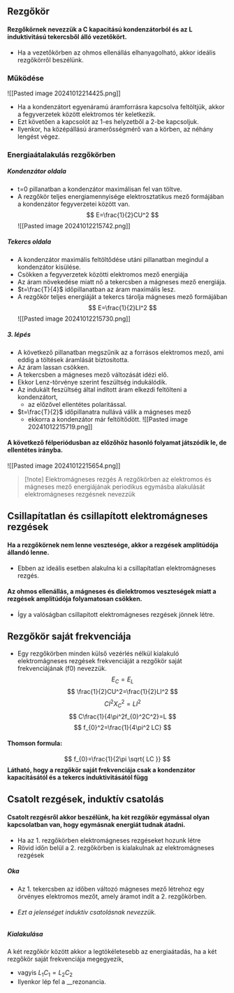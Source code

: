 ## Rezgőkör 
#### Rezgőkörnek nevezzük a C kapacitású kondenzátorból és az L induktivitású tekercsből álló vezetőkört.
- Ha a vezetőkörben az ohmos ellenállás elhanyagolható, akkor ideális rezgőkörről beszélünk.
### Működése
![[Pasted image 20241012214425.png]]
- Ha a kondenzátort egyenáramú áramforrásra kapcsolva feltöltjük, akkor a fegyverzetek között elektromos tér keletkezik. 
- Ezt követően a kapcsolót az 1-es helyzetből a 2-be kapcsoljuk. 
- Ilyenkor, ha középállású áramerősségmérő van a körben, az néhány lengést végez. 
### Energiaátalakulás rezgőkörben 
##### Kondenzátor oldala
- t=0 pillanatban a kondenzátor maximálisan fel van töltve. 
- A rezgőkör teljes energiamennyisége elektrosztatikus mező formájában a kondenzátor fegyverzetei között van. 
$$
E=\frac{1}{2}CU^2
$$
![[Pasted image 20241012215742.png]]
##### Tekercs oldala
- A kondenzátor maximális feltöltődése utáni pillanatban megindul a kondenzátor kisülése. 
- Csökken a fegyverzetek közötti elektromos mező energiája
- Az áram növekedése miatt nő a tekercsben a mágneses mező energiája. 
- $t=\frac{T}{4}$ időpillanatban az áram maximális lesz. 
- A rezgőkör teljes energiáját a tekercs tárolja mágneses mező formájában
$$
E=\frac{1}{2}LI^2
$$
![[Pasted image 20241012215730.png]]
##### 3. lépés
- A következő pillanatban megszűnik az a forrásos elektromos mező, ami eddig a töltések áramlását biztosította.
- Az áram lassan csökken.
- A tekercsben a mágneses mező változását idézi elő. 
- Ekkor Lenz-törvénye szerint feszültség indukálódik. 
- Az indukált feszültség által indított áram elkezdi feltölteni a kondenzátort, 
	- az előzővel ellentétes polaritással.
- $t=\frac{T}{2}$ időpillanatra nullává válik a mágneses mező
	- ekkorra a kondenzátor már feltöltődött.
![[Pasted image 20241012215719.png]]

#### A következő félperiódusban az előzőhöz hasonló folyamat játszódik le, de ellentétes irányba.
![[Pasted image 20241012215654.png]]
>[!note] Elektromágneses rezgés
>A rezgőkörben az elektromos és mágneses mező energiájának periodikus egymásba alakulását elektromágneses rezgésnek nevezzük

## Csillapítatlan és csillapított elektromágneses rezgések 
#### Ha a rezgőkörnek nem lenne vesztesége, akkor a rezgések amplitúdója állandó lenne. 
- Ebben az ideális esetben alakulna ki a csillapítatlan elektromágneses rezgés. 
#### Az ohmos ellenállás, a mágneses és dielektromos veszteségek miatt a rezgések amplitúdója folyamatosan csökken.
- Így a valóságban csillapított elektromágneses rezgések jönnek létre.
## Rezgőkör saját frekvenciája
- Egy rezgőkörben minden külső vezérlés nélkül kialakuló elektromágneses rezgések frekvenciáját a rezgőkör saját frekvenciájának (f0) nevezzük. 
$$
E_{C}=E_{L}
$$
$$
\frac{1}{2}CU^2=\frac{1}{2}LI^2
$$
$$
CI^2X_{C}^2=LI^2
$$
$$
C\frac{1}{4\pi^2f_{0}^2C^2}=L
$$
$$
f_{0}^2=\frac{1}{4\pi^2 LC}
$$
#### Thomson formula:
$$
f_{0}=\frac{1}{2\pi \sqrt{ LC }} 
$$
__Látható, hogy a rezgőkör saját frekvenciája csak a kondenzátor kapacitásától és a tekercs induktivitásától függ__

## Csatolt rezgések, induktív csatolás
#### Csatolt rezgésről akkor beszélünk, ha két rezgőkör egymással olyan kapcsolatban van, hogy egymásnak energiát tudnak átadni.
- Ha az 1. rezgőkörben elektromágneses rezgéseket hozunk létre
- Rövid időn belül a 2. rezgőkörben is kialakulnak az elektromágneses rezgések
##### Oka
- Az 1. tekercsben az időben változó mágneses mező létrehoz egy örvényes elektromos mezőt, amely áramot indít a 2. rezgőkörben.
- ###### Ezt a jelenséget induktív csatolásnak nevezzük. 
##### Kialakulása
A két rezgőkör között akkor a legtökéletesebb az energiaátadás, ha a két rezgőkör saját frekvenciája megegyezik, 
- vagyis $L_{1}C_{1}=L_{2}C_{2}$ 
- Ilyenkor lép fel a __rezonancia.
